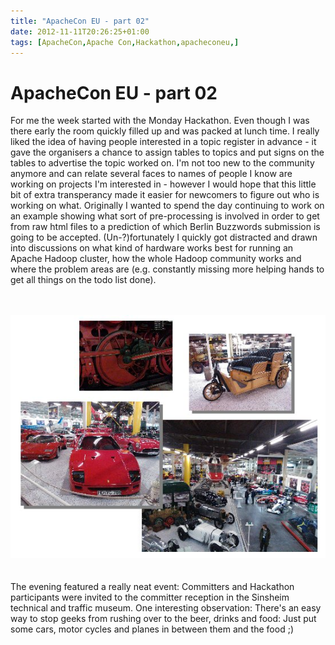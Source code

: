 ```yaml
---
title: "ApacheCon EU - part 02"
date: 2012-11-11T20:26:25+01:00
tags: [ApacheCon,Apache Con,Hackathon,apacheconeu,]
---
```


# ApacheCon EU - part 02


For me the week started with the Monday Hackathon. Even though I was there early the room quickly filled up and was 
packed at lunch time. I really liked the idea of having people interested in a topic register in advance - it gave the 
organisers a chance to assign tables to topics and put signs on the tables to advertise the topic worked on. I'm not 
too new to the community anymore and can relate several faces to names of people I know are working on projects I'm 
interested in - however I would hope that this little bit of extra transperancy made it easier for newcomers to figure 
out who is working on what. Originally I wanted to spend the day continuing to work on an example showing what sort of 
pre-processing is involved in order to get from raw html files to a prediction of which Berlin Buzzwords submission is 
going to be accepted. (Un-?)fortunately I quickly got distracted and drawn into discussions on what kind of hardware 
works best for running an Apache Hadoop cluster, how the whole Hadoop community works and where the problem areas are 
(e.g. constantly missing more helping hands to get all things on the todo list done).<br><br><center><br><img 
src="/apache_2013.jpg"/><br></center><br><br>The evening featured a really neat 
event: Committers and Hackathon participants were invited to the committer reception in the Sinsheim technical and 
traffic museum. One interesting observation: There's an easy way to stop geeks from rushing over to the beer, drinks 
and food: Just put some cars, motor cycles and planes in between them and the food ;)
